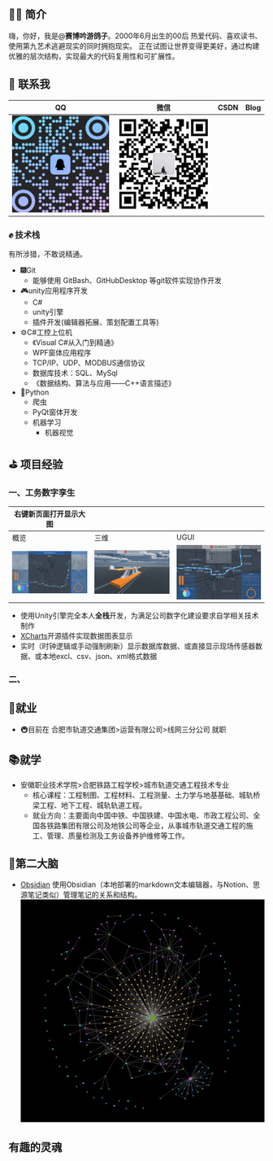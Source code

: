 <!--
### Hi there 👋

**NewZTX/NewZTX** is a ✨ _special_ ✨ repository because its `README.md` (this file) appears on your GitHub profile.

Here are some ideas to get you started:

- 🔭 I’m currently working on ...
- 🌱 I’m currently learning ...
- 👯 I’m looking to collaborate on ...
- 🤔 I’m looking for help with ...
- 💬 Ask me about ...
- 📫 How to reach me: ...
- 😄 Pronouns: ...
- ⚡ Fun fact: ...

### 😅算是做了个简历吧...
-->

## 🕵️‍♂️ 简介

嗨，你好，我是@**赛博吟游鸽子**。2000年6月出生的00后
热爱代码、喜欢读书、使用第九艺术逃避现实的同时拥抱现实。
正在试图让世界变得更美好，通过构建优雅的层次结构，实现最大的代码复用性和可扩展性。

## 🔔 联系我

| QQ                                     | 微信                                           | CSDN | Blog |
| -------------------------------------- | ---------------------------------------------- | ---- | ---- |
| ![QQ-QRCode](image/README/QQ-QRCode.png) | ![WeChat-QRCode](image/README/WeChat-QRCode.png) |      |      |

### ✊ 技术栈

有所涉猎，不敢说精通。

- 🎆Git
  - 能够使用 GitBash、GitHubDesktop 等git软件实现协作开发
- 🎮unity应用程序开发
  - C#
  - unity引擎
  - 插件开发(编辑器拓展、策划配置工具等)
- ⚙C#工控上位机
  - 《Visual C#从入门到精通》
  - WPF窗体应用程序
  - TCP/IP、UDP、MODBUS通信协议
  - 数据库技术：SQL、MySql
  - 《数据结构、算法与应用——C++语言描述》
- 🐍Python
  - 爬虫
  - PyQt窗体开发
  - 机器学习
    - 机器视觉

## ⛳ 项目经验

### 一、工务数字孪生

| 右键新页面打开显示大图                 |                                                |                                                |
| -------------------------------------- | ---------------------------------------------- | ---------------------------------------------- |
| 概览                                   | 三维                                           | UGUI                                           |
| ![bigscreen](image/README/bigscreen.png) | ![1707902493877](image/README/1707902493877.png) | ![1707902538975](image/README/1707902538975.png) |

- 使用Unity引擎完全本人**全栈**开发，为满足公司数字化建设要求自学相关技术制作
- [XCharts](https://xcharts-team.github.io/)开源插件实现数据图表显示
- 实时（时钟逻辑或手动强制刷新）显示数据库数据、或直接显示现场传感器数据、或本地excl、csv、json、xml格式数据

### 二、

## 🏢就业

- 🚇目前在 合肥市轨道交通集团>运营有限公司>线网三分公司 就职

## 📚就学

- 安徽职业技术学院>合肥铁路工程学校>城市轨道交通工程技术专业
  - 核心课程：工程制图、工程材料、工程测量、土力学与地基基础、城轨桥梁工程、地下工程、城轨轨道工程。
  - 就业方向：主要面向中国中铁、中国铁建、中国水电、市政工程公司、全国各铁路集团有限公司及地铁公司等企业，从事城市轨道交通工程的施工、管理、质量检测及工务设备养护维修等工作。

## 🧠第二大脑

- [Obsidian](https://forum-zh.obsidian.md/)
  使用Obsidian（本地部署的markdown文本编辑器，与Notion、思源笔记类似）管理笔记的关系和结构。![1707900355809](image/README/1707900355809.png)

## 有趣的灵魂
